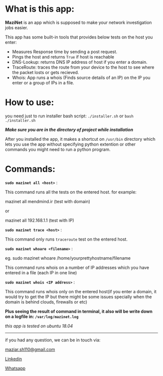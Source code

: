 # What is this app:
**MaziNet** is an app which is supposed to make your network investigation jobs easier.

This app has some built-in tools that provides below tests on the host you enter:

- Measures Response time by sending a post request.
- Pings the host and returns `True` if host is reachable
- DNS-Lookup: returns DNS IP address of host if you enter a domain.  
- TraceRoute: traces the route from your device to the host to see where the packet losts or gets recieved.
- Whois: App runs a whois (Finds source details of an IP) on the IP you enter or a group of IPs in a file.
# How to use:
you need just to run installer bash script:
`./installer.sh`
or
`bash ./installer.sh`

**_Make sure you are in the directory of project while installation_**

After you installed the app, it makes a shortcut on `/usr/bin` directory which lets you use the app without specifying python extention or other commands you might need to run a python program.

# Commands:

**`sudo mazinet all <host>`** :

This command runs all the tests on the entered host.
for example:

mazinet all mendmind.ir (test with domain)

or

mazinet all 192.168.1.1 (test with IP)

**`sudo mazinet trace <host>`** :

This command only runs `traceroute` test on the entered host.

**`sudo mazinet whoare <filename>`** :

eg. sudo mazinet whoare /home/yourprettyhostname/filename

This command runs whois on a number of IP addresses which you have entered in a file (each IP in one line)

**`sudo mazinet whois <IP address>`** :

This command runs whois only on the entered host(if you enter a domain, it would try to get the IP but there might be some issues specially when the domain is behind clouds, firewalls or etc)

**Plus seeing the result of command in terminal, it also will be write down on a logfile in: `/var/log/mazinet.log`**

_this app is tested on ubuntu 18.04_
____

if you had any question, we can be in touch via:

[maziar.sh110@gmail.com](mailto:maziar.sh110@gmail.com)

[Linkedin](https://www.linkedin.com/in/maziar-shahsavanpour-a4210088/)

[Whatsapp](https://api.whatsapp.com/send?phone=+989156262067)

